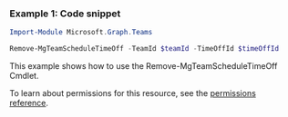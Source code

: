 ### Example 1: Code snippet

```powershellImport-Module Microsoft.Graph.Teams

Remove-MgTeamScheduleTimeOff -TeamId $teamId -TimeOffId $timeOffId
```
This example shows how to use the Remove-MgTeamScheduleTimeOff Cmdlet.
To learn about permissions for this resource, see the [permissions reference](/graph/permissions-reference).

